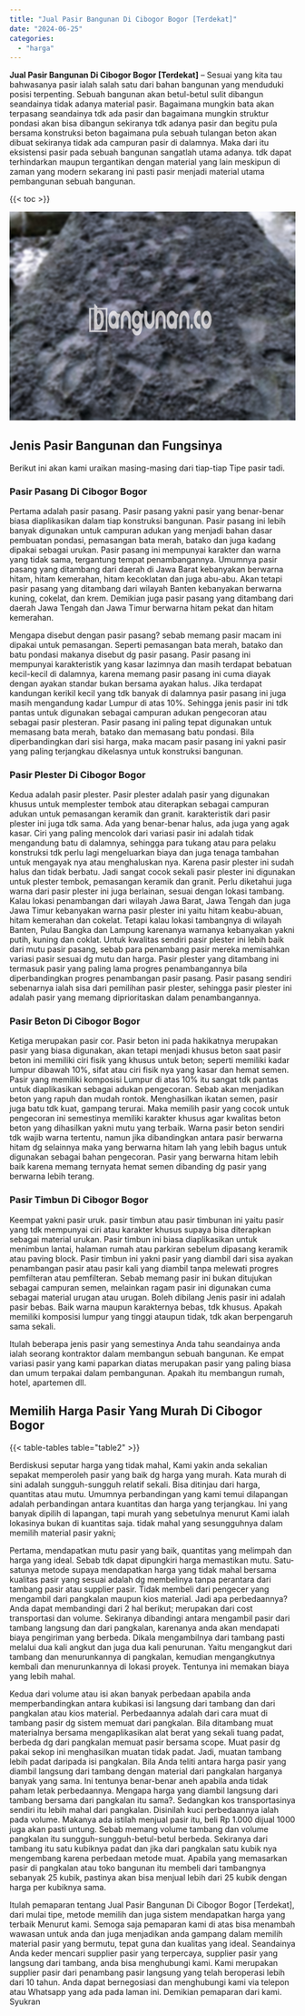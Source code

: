 ```yaml
---
title: "Jual Pasir Bangunan Di Cibogor Bogor [Terdekat]"
date: "2024-06-25"
categories: 
  - "harga"
---
```


**Jual Pasir Bangunan Di Cibogor Bogor \[Terdekat\]** – Sesuai yang kita tau bahwasanya pasir ialah salah satu dari bahan bangunan yang menduduki posisi terpenting. Sebuah bangunan akan betul-betul sulit dibangun seandainya tidak adanya material pasir. Bagaimana mungkin bata akan terpasang seandainya tdk ada pasir dan bagaimana mungkin struktur pondasi akan bisa dibangun sekiranya tdk adanya pasir dan begitu pula bersama konstruksi beton bagaimana pula sebuah tulangan beton akan dibuat sekiranya tidak ada campuran pasir di dalamnya. Maka dari itu eksistensi pasir pada sebuah bangunan sangatlah utama adanya. tdk dapat terhindarkan maupun tergantikan dengan material yang lain meskipun di zaman yang modern sekarang ini pasti pasir menjadi material utama pembangunan sebuah bangunan.

{{< toc >}}

![Jual Pasir Bangunan Di Cibogor Bogor [Terdekat]](/images/jual-pasir-bangunan-16.png)

## Jenis Pasir Bangunan dan Fungsinya

Berikut ini akan kami uraikan masing-masing dari tiap-tiap Tipe pasir tadi.

### Pasir Pasang Di Cibogor Bogor

Pertama adalah pasir pasang. Pasir pasang yakni pasir yang benar-benar biasa diaplikasikan dalam tiap konstruksi bangunan. Pasir pasang ini lebih banyak digunakan untuk campuran adukan yang menjadi bahan dasar pembuatan pondasi, pemasangan bata merah, batako dan juga kadang dipakai sebagai urukan. Pasir pasang ini mempunyai karakter dan warna yang tidak sama, tergantung tempat penambangannya. Umumnya pasir pasang yang ditambang dari daerah di Jawa Barat kebanyakan berwarna hitam, hitam kemerahan, hitam kecoklatan dan juga abu-abu. Akan tetapi pasir pasang yang ditambang dari wilayah Banten kebanyakan berwarna kuning, cokelat, dan krem. Demikian juga pasir pasang yang ditambang dari daerah Jawa Tengah dan Jawa Timur berwarna hitam pekat dan hitam kemerahan.

Mengapa disebut dengan pasir pasang? sebab memang pasir macam ini dipakai untuk pemasangan. Seperti pemasangan bata merah, batako dan batu pondasi makanya disebut dg pasir pasang. Pasir pasang ini mempunyai karakteristik yang kasar lazimnya dan masih terdapat bebatuan kecil-kecil di dalamnya, karena memang pasir pasang ini cuma diayak dengan ayakan standar bukan bersama ayakan halus. Jika terdapat kandungan kerikil kecil yang tdk banyak di dalamnya pasir pasang ini juga masih mengandung kadar Lumpur di atas 10%. Sehingga jenis pasir ini tdk pantas untuk digunakan sebagai campuran adukan pengecoran atau sebagai pasir plesteran. Pasir pasang ini paling tepat digunakan untuk memasang bata merah, batako dan memasang batu pondasi. Bila diperbandingkan dari sisi harga, maka macam pasir pasang ini yakni pasir yang paling terjangkau dikelasnya untuk konstruksi bangunan.

### Pasir Plester Di Cibogor Bogor

Kedua adalah pasir plester. Pasir plester adalah pasir yang digunakan khusus untuk memplester tembok atau diterapkan sebagai campuran adukan untuk pemasangan keramik dan granit. karakteristik dari pasir plester ini juga tdk sama. Ada yang benar-benar halus, ada juga yang agak kasar. Ciri yang paling mencolok dari variasi pasir ini adalah tidak mengandung batu di dalamnya, sehingga para tukang atau para pelaku konstruksi tdk perlu lagi mengeluarkan biaya dan juga tenaga tambahan untuk mengayak nya atau menghaluskan nya. Karena pasir plester ini sudah halus dan tidak berbatu. Jadi sangat cocok sekali pasir plester ini digunakan untuk plester tembok, pemasangan keramik dan granit. Perlu diketahui juga warna dari pasir plester ini juga berlainan, sesuai dengan lokasi tambang. Kalau lokasi penambangan dari wilayah Jawa Barat, Jawa Tengah dan juga Jawa Timur kebanyakan warna pasir plester ini yaitu hitam keabu-abuan, hitam kemerahan dan cokelat. Tetapi kalau lokasi tambangnya di wilayah Banten, Pulau Bangka dan Lampung karenanya warnanya kebanyakan yakni putih, kuning dan coklat. Untuk kwalitas sendiri pasir plester ini lebih baik dari mutu pasir pasang, sebab para penambang pasir mereka memisahkan variasi pasir sesuai dg mutu dan harga. Pasir plester yang ditambang ini termasuk pasir yang paling lama progres penambangannya bila diperbandingkan progres penambangan pasir pasang. Pasir pasang sendiri sebenarnya ialah sisa dari pemilihan pasir plester, sehingga pasir plester ini adalah pasir yang memang diprioritaskan dalam penambangannya.

### Pasir Beton Di Cibogor Bogor

Ketiga merupakan pasir cor. Pasir beton ini pada hakikatnya merupakan pasir yang biasa digunakan, akan tetapi menjadi khusus beton saat pasir beton ini memiliki ciri fisik yang khusus untuk beton; seperti memiliki kadar lumpur dibawah 10%, sifat atau ciri fisik nya yang kasar dan hemat semen. Pasir yang memiliki komposisi Lumpur di atas 10% itu sangat tdk pantas untuk diaplikasikan sebagai adukan pengecoran. Sebab akan menjadikan beton yang rapuh dan mudah rontok. Menghasilkan ikatan semen, pasir juga batu tdk kuat, gampang terurai. Maka memilih pasir yang cocok untuk pengecoran ini semestinya memiliki karakter khusus agar kwalitas beton beton yang dihasilkan yakni mutu yang terbaik. Warna pasir beton sendiri tdk wajib warna tertentu, namun jika dibandingkan antara pasir berwarna hitam dg selainnya maka yang berwarna hitam lah yang lebih bagus untuk digunakan sebagai bahan pengecoran. Pasir yang berwarna hitam lebih baik karena memang ternyata hemat semen dibanding dg pasir yang berwarna lebih terang.

### Pasir Timbun Di Cibogor Bogor

Keempat yakni pasir uruk. pasir timbun atau pasir timbunan ini yaitu pasir yang tdk mempunyai ciri atau karakter khusus supaya bisa diterapkan sebagai material urukan. Pasir timbun ini biasa diaplikasikan untuk menimbun lantai, halaman rumah atau parkiran sebelum dipasang keramik atau paving block. Pasir timbun ini yakni pasir yang diambil dari sisa ayakan penambangan pasir atau pasir kali yang diambil tanpa melewati progres pemfilteran atau pemfilteran. Sebab memang pasir ini bukan ditujukan sebagai campuran semen, melainkan ragam pasir ini digunakan cuma sebagai material urugan atau urugan. Boleh dibilang Jenis pasir ini adalah pasir bebas. Baik warna maupun karakternya bebas, tdk khusus. Apakah memiliki komposisi lumpur yang tinggi ataupun tidak, tdk akan berpengaruh sama sekali.

Itulah beberapa jenis pasir yang semestinya Anda tahu seandainya anda ialah seorang kontraktor dalam membangun sebuah bangunan. Ke empat variasi pasir yang kami paparkan diatas merupakan pasir yang paling biasa dan umum terpakai dalam pembangunan. Apakah itu membangun rumah, hotel, apartemen dll.

## Memilih Harga Pasir Yang Murah Di Cibogor Bogor

{{< table-tables table="table2" >}}

Berdiskusi seputar harga yang tidak mahal, Kami yakin anda sekalian sepakat memperoleh pasir yang baik dg harga yang murah. Kata murah di sini adalah sungguh-sungguh relatif sekali. Bisa ditinjau dari harga, quantitas atau mutu. Umumnya perbandingan yang kami temui dilapangan adalah perbandingan antara kuantitas dan harga yang terjangkau. Ini yang banyak dipilih di lapangan, tapi murah yang sebetulnya menurut Kami ialah lokasinya bukan di kuantitas saja. tidak mahal yang sesungguhnya dalam memilih material pasir yakni;

Pertama, mendapatkan mutu pasir yang baik, quantitas yang melimpah dan harga yang ideal. Sebab tdk dapat dipungkiri harga memastikan mutu. Satu-satunya metode supaya mendapatkan harga yang tidak mahal bersama kualitas pasir yang sesuai adalah dg membelinya tanpa perantara dari tambang pasir atau supplier pasir. Tidak membeli dari pengecer yang mengambil dari pangkalan maupun kios material. Jadi apa perbedaannya? Anda dapat membandingi dari 2 hal berikut; merupakan dari cost transportasi dan volume. Sekiranya dibandingi antara mengambil pasir dari tambang langsung dan dari pangkalan, karenanya anda akan mendapati biaya pengiriman yang berbeda. Dikala mengambilnya dari tambang pasti melalui dua kali angkut dan juga dua kali penurunan. Yaitu mengangkut dari tambang dan menurunkannya di pangkalan, kemudian mengangkutnya kembali dan menurunkannya di lokasi proyek. Tentunya ini memakan biaya yang lebih mahal.

Kedua dari volume atau isi akan banyak perbedaan apabila anda memperbandingkan antara kubikasi isi langsung dari tambang dan dari pangkalan atau kios material. Perbedaannya adalah dari cara muat di tambang pasir dg sistem memuat dari pangkalan. Bila ditambang muat materialnya bersama mengaplikasikan alat berat yang sekali tuang padat, berbeda dg dari pangkalan memuat pasir bersama scope. Muat pasir dg pakai sekop ini menghasilkan muatan tidak padat. Jadi, muatan tambang lebih padat daripada isi pangkalan. Bila Anda teliti antara harga pasir yang diambil langsung dari tambang dengan material dari pangkalan harganya banyak yang sama. Ini tentunya benar-benar aneh apabila anda tidak paham letak perbedaannya. Mengapa harga yang diambil langsung dari tambang bersama dari pangkalan itu sama?. Sedangkan kos transportasinya sendiri itu lebih mahal dari pangkalan. Disinilah kuci perbedaannya ialah pada volume. Makanya ada istilah menjual pasir itu, beli Rp 1.000 dijual 1000 juga akan pasti untung. Sebab memang volume tambang dan volume pangkalan itu sungguh-sungguh-betul-betul berbeda. Sekiranya dari tambang itu satu kubiknya padat dan jika dari pangkalan satu kubik nya mengembang karena perbedaan metode muat. Apabila yang memasarkan pasir di pangkalan atau toko bangunan itu membeli dari tambangnya sebanyak 25 kubik, pastinya akan bisa menjual lebih dari 25 kubik dengan harga per kubiknya sama.

Itulah pemaparan tentang Jual Pasir Bangunan Di Cibogor Bogor \[Terdekat\], dari mulai tipe, metode memilih dan juga sistem mendapatkan harga yang terbaik Menurut kami. Semoga saja pemaparan kami di atas bisa menambah wawasan untuk anda dan juga menjadikan anda gampang dalam memilih material pasir yang bermutu, tepat guna dan kualitas yang ideal. Seandainya Anda keder mencari supplier pasir yang terpercaya, supplier pasir yang langsung dari tambang, anda bisa menghubungi kami. Kami merupakan supplier pasir dari penambang pasir langsung yang telah beroperasi lebih dari 10 tahun. Anda dapat bernegosiasi dan menghubungi kami via telepon atau Whatsapp yang ada pada laman ini. Demikian pemaparan dari kami. Syukran
